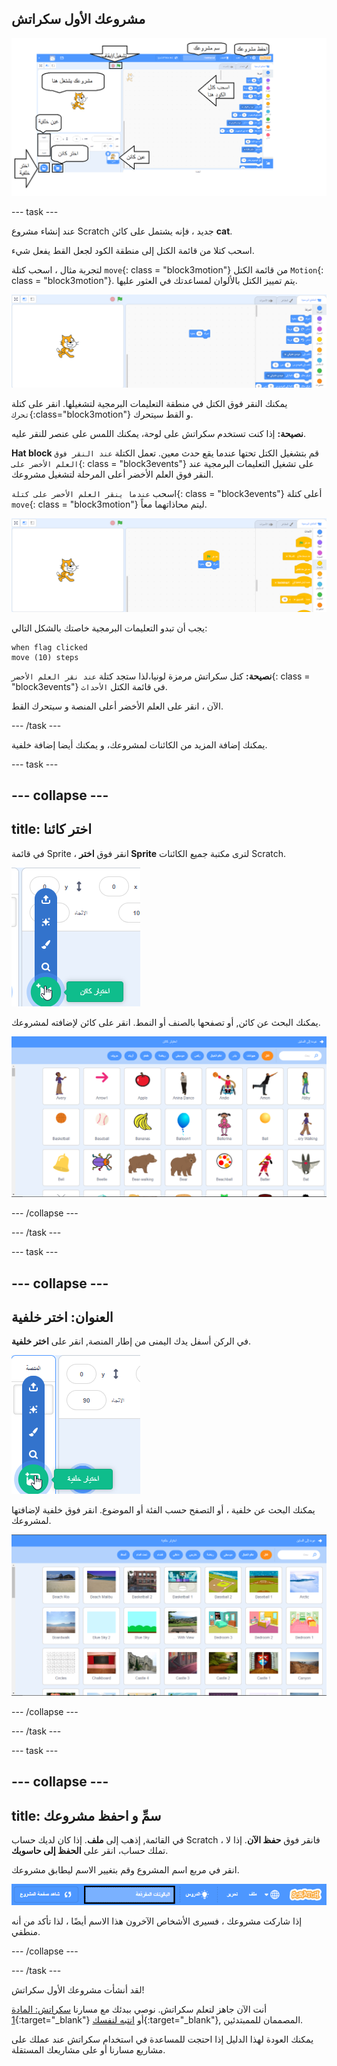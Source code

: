## مشروعك الأول سكراتش

![لقطة شاشة مشروحة لمحرر Scratch ، مع تسمية الميزات الرئيسية.](images/scratch-features.png)

--- task ---

عند إنشاء مشروع Scratch جديد ، فإنه يشتمل على كائن **cat**.

اسحب كتلا من قائمة الكتل إلى منطقة الكود لجعل القط يفعل شيء.

لتجربة مثال ، اسحب كتلة `move`{: class = "block3motion"} من قائمة الكتل `Motion`{: class = "block3motion"}. يتم تمييز الكتل بالألوان لمساعدتك في العثور عليها.

![كتلة "تحرك" في منطقة الكود.](images/move-block.png)

يمكنك النقر فوق الكتل في منطقة التعليمات البرمجية لتشغيلها. انقر على كتلة `تحرك`{:class="block3motion"} و القط سيتحرك.

**نصيحة:** إذا كنت تستخدم سكراتش على لوحة، يمكنك اللمس على عنصر للنقر عليه.

**Hat block** قم بتشغيل الكتل تحتها عندما يقع حدث معين. تعمل الكتلة `عند النقر فوق العلم الأخضر على`{: class = "block3events"} على تشغيل التعليمات البرمجية عند النقر فوق العلم الأخضر أعلى المرحلة لتشغيل مشروعك.

اسحب `عندما ينقر العلم الأخضر على كتلة`{: class = "block3events"} أعلى كتلة `move`{: class = "block3motion"} ليتم محاذاتهما معاً.

![كتلة "النقل" في منطقة الكود.](images/green-flag-script.png)

يجب أن تبدو التعليمات البرمجية خاصتك بالشكل التالي:

```blocks3
when flag clicked
move (10) steps
```

**نصيحة:** كتل سكراتش مرمزة لونيا،لذا ستجد كتلة `عند نقر العلم الأخضر`{: class = "block3events"} في قائمة الكتل `الأحداث`.

الآن ، انقر على العلم الأخضر أعلى المنصة و سيتحرك القط.

--- /task ---

يمكنك إضافة المزيد من الكائنات لمشروعك، و يمكنك أيضا إضافة خلفية.

--- task ---

--- collapse ---
---
title: اختر كائنا
---

في قائمة Sprite ، انقر فوق **اختر Sprite** لترى مكتبة جميع الكائنات Scratch.

![أيقونة 'اختر كائن'.](images/sprite-library.png)

يمكنك البحث عن كائن, أو تصفحها بالصنف أو النمط. انقر على كائن لإضافته لمشروعك.

![مكتبة الكائنات.](images/sprite-choose.png)

--- /collapse ---

--- /task ---

--- task ---

--- collapse ---
---
العنوان: اختر خلفية
---

في الركن أسفل يدك اليمنى من إطار المنصة, انقر على **اختر خلفية**.

![أيقونة "اختيار الخلفية".](images/stage-choose.png)

يمكنك البحث عن خلفية ، أو التصفح حسب الفئة أو الموضوع. انقر فوق خلفية لإضافتها لمشروعك.

![مكتبة الخلفيات.](images/backdrop.png)

--- /collapse ---

--- /task ---

--- task ---

--- collapse ---
---
title: سمِّ و احفظ مشروعك
---

في القائمة, إذهب إلى **ملف**. إذا كان لديك حساب Scratch ، فانقر فوق **حفظ الآن**. إذا لا تملك حساب، انقر على **الحفظ إلى حاسوبك**.

انقر في مربع اسم المشروع وقم بتغيير الاسم ليطابق مشروعك.

![تم تمييز مربع اسم المشروع.](images/change-project-name.png)

إذا شاركت مشروعك ، فسيرى الأشخاص الآخرون هذا الاسم أيضًا ، لذا تأكد من أنه منطقي.

--- /collapse ---

--- /task ---

لقد أنشأت مشروعك الأول سكراتش!

أنت الآن جاهز لتعلم سكراتش. نوصي ببدئك مع مسارنا [سكراتش: المادة 1](https://projects.raspberrypi.org/en/raspberrypi/scratch-module-1){:target="_blank"} أو [انتبه لنفسك](https://projects.raspberrypi.org/en/raspberrypi/look-after-yourself){:target="_blank"}, المصممان للممبتدئين.

 يمكنك العودة لهذا الدليل إذا احتجت للمساعدة في استخدام سكراتش عند عملك على مشاريع مسارنا أو على مشاريعك المستقلة. 


